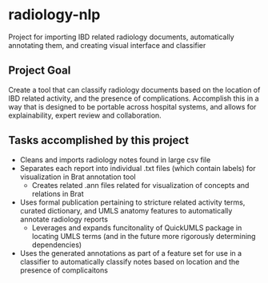 # radiology-nlp
Project for importing IBD related radiology documents, automatically annotating them, and creating visual interface and classifier

## Project Goal
Create a tool that can classify radiology documents based on the location of IBD related activity, and the presence of complications.
Accomplish this in a way that is designed to be portable across hospital systems, and allows for explainability, expert review and collaboration. 

## Tasks accomplished by this project
- Cleans and imports radiology notes found in large csv file
- Separates each report into individual .txt files (which contain labels) for visualization in Brat annotation tool
  - Creates related .ann files related for visualization of concepts and relations in Brat
- Uses formal publication pertaining to stricture related activity terms, curated dictionary, and UMLS anatomy features to automatically annotate radiology reports
  - Leverages and expands funcitonality of QuickUMLS package in locating UMLS terms (and in the future more rigorously determining dependencies)
- Uses the generated annotations as part of a feature set for use in a classifier to automatically classify notes based on location and the presence of complicaitons
